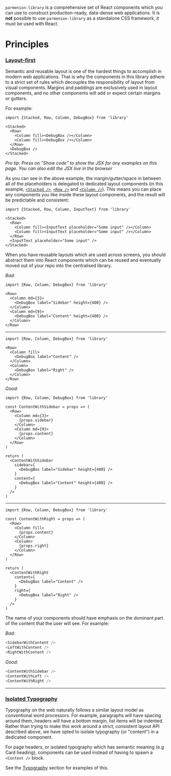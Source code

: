 `parmenion-library` is a comprehensive set of React components which you can use to construct production-ready, data-dense web applications. It is **not** possible to use `parmenion-library` as a standalone CSS framework, it must be used with React.

Principles
==========

### [Layout-first](#Layout)

Semantic and reusable layout is one of the hardest things to accomplish in modern web applications. That is why the components in this library adhere to a strict set of rules which decouples the responsibility of layout from visual components. Margins and paddings are exclusively used in layout components, and no other components will add or expect certain margins or gutters.

For example:

    import {Stacked, Row, Column, DebugBox} from 'library'

    <Stacked>
      <Row>
        <Column fill><DebugBox /></Column>
        <Column fill><DebugBox /></Column>
      </Row>
      <DebugBox />
    </Stacked>

*Pro tip: Press on "Show code" to show the JSX for any examples on this page. You can also edit the JSX live in the browser*

As you can see in the above example, the margin/gutter/space in between all of the placeholders is delegated to dedicated layout components (in this example, [`<Stacked />`](#Stacked), [`<Row />`](#Row) and [`<Column />`](#Row)). This means you can place any components you like inside these layout components, and the result will be predictable and consistent:

    import {Stacked, Row, Column, InputText} from 'library'

    <Stacked>
      <Row>
        <Column fill><InputText placeholder="Some input" /></Column>
        <Column fill><InputText placeholder="Some input" /></Column>
      </Row>
      <InputText placeholder="Some input" />
    </Stacked>

When you have reusable layouts which are used across screens, you should abstract them into React components which can be reused and eventually moved out of your repo into the centralised library.

*Bad:*

    import {Row, Column, DebugBox} from 'library'

    <Row>
      <Column md={3}>
        <DebugBox label="Sidebar" height={400} />
      </Column>
      <Column md={9}>
        <DebugBox label="Content" height={400} />
      </Column>
    </Row>

---

    import {Row, Column, DebugBox} from 'library'

    <Row>
      <Column fill>
        <DebugBox label="Content" />
      </Column>
      <Column>
        <DebugBox label="Right" />
      </Column>
    </Row>

*Good:*

    import {Row, Column, DebugBox} from 'library'

    const ContentWithSidebar = props => (
      <Row>
        <Column md={3}>
          {props.sidebar}
        </Column>
        <Column md={9}>
          {props.content}
        </Column>
      </Row>
    )

    return (
      <ContentWithSidebar
        sidebar={
          <DebugBox label="Sidebar" height={400} />
        }
        content={
          <DebugBox label="Content" height={400} />
        }
      />
    )

---

    import {Row, Column, DebugBox} from 'library'

    const ContentWithRight = props => (
      <Row>
        <Column fill>
          {props.content}
        </Column>
        <Column>
          {props.right}
        </Column>
      </Row>
    )

    return (
      <ContentWithRight
        content={
          <DebugBox label="Content" />
        }
        right={
          <DebugBox label="Right" />
        }
      />
    )

The name of your components should have emphasis on the dominant part of the content that the user will see. For example:

*Bad:*

```js
<SidebarWithContent />
<LeftWithContent />
<RightWithContent />
```

*Good:*

```js
<ContentWithSidebar />
<ContentWithLeft />
<ContentWithRight />
```

---

### [Isolated Typography](#Typography)

Typography on the web naturally follows a similar layout model as conventional word processors. For example, paragraphs will have spacing around them, headers will have a bottom margin, list items will be indented.
Rather than trying to make this work around a strict, consistent layout API described above, we have opted to isolate typography (or "content") in a dedicated component.

For page headers, or isolated typography which has semantic meaning (e.g Card heading), components can be used instead of having to spawn a `<Content />` block.

See the [Typography](#Typography) section for examples of this.
